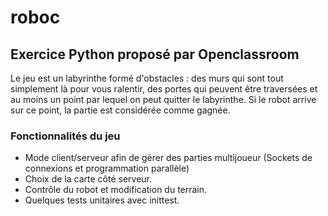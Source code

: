 # roboc
## Exercice Python proposé par Openclassroom

Le jeu est un labyrinthe formé d'obstacles : des murs qui sont tout simplement là pour vous ralentir, des portes qui peuvent être traversées et au moins un point par lequel on peut quitter le labyrinthe. Si le robot arrive sur ce point, la partie est considérée comme gagnée.

### Fonctionnalités du jeu
- Mode client/serveur afin de gérer des parties multijoueur (Sockets de connexions et programmation parallèle)
- Choix de la carte côté serveur.
- Contrôle du robot et modification du terrain.
- Quelques tests unitaires avec inittest.
